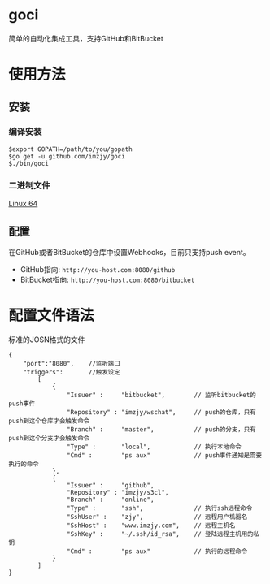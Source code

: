 # goci

简单的自动化集成工具，支持GitHub和BitBucket

# 使用方法

## 安装

### 编译安装

```shell
$export GOPATH=/path/to/you/gopath
$go get -u github.com/imzjy/goci
$./bin/goci
```

### 二进制文件

[Linux 64](https://github.com/imzjy/goci/releases)

## 配置

在GitHub或者BitBucket的仓库中设置Webhooks，目前只支持push event。

- GitHub指向:    `http://you-host.com:8080/github`
- BitBucket指向: `http://you-host.com:8080/bitbucket`

# 配置文件语法

标准的JOSN格式的文件

```text
{
	"port":"8080",    //监听端口
	"triggers":       //触发设定
		[
			{
				"Issuer" :     "bitbucket",        // 监听bitbucket的push事件
				"Repository" : "imzjy/wschat",     // push的仓库，只有push到这个仓库才会触发命令
				"Branch" :     "master",           // push的分支，只有push到这个分支才会触发命令
				"Type" :       "local",            // 执行本地命令
				"Cmd" :        "ps aux"            // push事件通知是需要执行的命令
			},
			{
				"Issuer" :     "github",
				"Repository" : "imzjy/s3cl",
				"Branch" :     "online",
				"Type" :       "ssh",              // 执行ssh远程命令
				"SshUser" :    "zjy",              // 远程用户机器名
				"SshHost" :    "www.imzjy.com",    // 远程主机名
				"SshKey" :     "~/.ssh/id_rsa",    // 登陆远程主机用的私钥
				"Cmd" :        "ps aux"            // 执行的远程命令
			}
		]
}
```